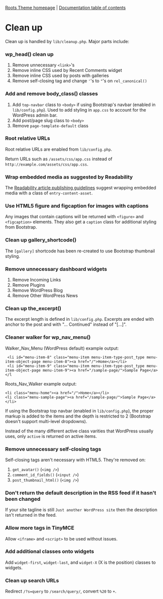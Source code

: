 [Roots Theme homepage](http://www.rootstheme.com/) | [Documentation
table of contents](README.md)

# Clean up

Clean up is handled by `lib/cleanup.php`. Major parts include:

### wp_head() clean up

1. Remove unnecessary `<link>`'s
2. Remove inline CSS used by Recent Comments widget
3. Remove inline CSS used by posts with galleries
4. Remove self-closing tag and change `'`'s to `"`'s on `rel_canonical()`

### Add and remove body_class() classes

1. Add `top-navbar` class to `<body>` if using Bootstrap's navbar (enabled in `lib/config.php`). Used to add styling in `app.css` to account for the WordPress admin bar.
2. Add post/page slug class to `<body>`
3. Remove `page-template-default` class

### Root relative URLs

Root relative URLs are enabled from `lib/config.php`. 

Return URLs such as `/assets/css/app.css` instead of `http://example.com/assets/css/app.css`.

### Wrap embedded media as suggested by Readability

The [Readability article publishing guidelines](http://www.readability.com/developers/guidelines#publisher) suggest wrapping embedded media with a class of `entry-content-asset`. 

### Use HTML5 figure and figcaption for images with captions

Any images that contain captions will be returned with `<figure>` and `<figcaption>` elements. They also get a `caption` class for additional styling from Bootstrap.

### Clean up gallery_shortcode()

The `[gallery]` shortcode has been re-created to use Bootstrap thumbnail styling.

### Remove unnecessary dashboard widgets

1. Remove Incoming Links
2. Remove Plugins
3. Remove WordPress Blog
4. Remove Other WordPress News

### Clean up the_excerpt()

The excerpt length is defined in `lib/config.php`. Excerpts are ended with anchor to the post and with "… Continued" instead of "[…]".

### Cleaner walker for wp_nav_menu()

Walker_Nav_Menu (WordPress default) example output:

     <li id="menu-item-8" class="menu-item menu-item-type-post_type menu-item-object-page menu-item-8"><a href="/">Home</a></li>
     <li id="menu-item-9" class="menu-item menu-item-type-post_type menu-item-object-page menu-item-9"><a href="/sample-page/">Sample Page</a></l
 
Roots_Nav_Walker example output:

    <li class="menu-home"><a href="/">Home</a></li>
    <li class="menu-sample-page"><a href="/sample-page/">Sample Page</a></li>
    
If using the Bootstrap top navbar (enabled in `lib/config.php`), the proper markup is added to the items and the depth is restricted to 2 (Bootstrap doesn't support multi-level dropdowns).

Instead of the many different active class varities that WordPress usually uses, only `active` is returned on active items. 

### Remove unnecessary self-closing tags

Self-closing tags aren't necessary with HTML5. They're removed on:

1. `get_avatar()` (`<img />`)
2. `comment_id_fields()` (`<input />`) 
3. `post_thumbnail_html()` (`<img />`)

### Don't return the default description in the RSS feed if it hasn't been changed

If your site tagline is still `Just another WordPress site` then the description isn't returned in the feed.

### Allow more tags in TinyMCE

Allow `<iframe>` and `<script>` to be used without issues.

### Add additional classes onto widgets

Add `widget-first`, `widget-last`, and `widget-X` (X is the position) classes to widgets.

### Clean up search URLs

Redirect `/?s=query` to `/search/query/`, convert `%20` to `+`.
